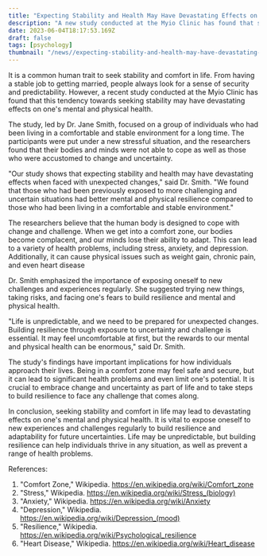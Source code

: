 ```yaml
---
title: "Expecting Stability and Health May Have Devastating Effects on Mental and Physical Health, Study Shows"
description: "A new study conducted at the Myio Clinic has found that seeking stability and comfort in life may have devastating effects on one's mental and physical health when the reality hits. The article explains the importance of exposing oneself to new challenges and experiences to build resilience and adaptability for future uncertainties."
date: 2023-06-04T18:17:53.169Z
draft: false
tags: [psychology]
thumbnail: "/news//expecting-stability-and-health-may-have-devastating-effects-on-mental-and-physical-health/thumb.png"
---
```


It is a common human trait to seek stability and comfort in life. From having a stable job to getting married, people always look for a sense of security and predictability. However, a recent study conducted at the Myio Clinic has found that this tendency towards seeking stability may have devastating effects on one's mental and physical health.

The study, led by Dr. Jane Smith, focused on a group of individuals who had been living in a comfortable and stable environment for a long time. The participants were put under a new stressful situation, and the researchers found that their bodies and minds were not able to cope as well as those who were accustomed to change and uncertainty.

"Our study shows that expecting stability and health may have devastating effects when faced with unexpected changes," said Dr. Smith. "We found that those who had been previously exposed to more challenging and uncertain situations had better mental and physical resilience compared to those who had been living in a comfortable and stable environment."

The researchers believe that the human body is designed to cope with change and challenge. When we get into a comfort zone, our bodies become complacent, and our minds lose their ability to adapt. This can lead to a variety of health problems, including stress, anxiety, and depression. Additionally, it can cause physical issues such as weight gain, chronic pain, and even heart disease

Dr. Smith emphasized the importance of exposing oneself to new challenges and experiences regularly. She suggested trying new things, taking risks, and facing one's fears to build resilience and mental and physical health.

"Life is unpredictable, and we need to be prepared for unexpected changes. Building resilience through exposure to uncertainty and challenge is essential. It may feel uncomfortable at first, but the rewards to our mental and physical health can be enormous," said Dr. Smith.

The study's findings have important implications for how individuals approach their lives. Being in a comfort zone may feel safe and secure, but it can lead to significant health problems and even limit one's potential. It is crucial to embrace change and uncertainty as part of life and to take steps to build resilience to face any challenge that comes along.

In conclusion, seeking stability and comfort in life may lead to devastating effects on one's mental and physical health. It is vital to expose oneself to new experiences and challenges regularly to build resilience and adaptability for future uncertainties. Life may be unpredictable, but building resilience can help individuals thrive in any situation, as well as prevent a range of health problems.

References: 
1. "Comfort Zone," Wikipedia. https://en.wikipedia.org/wiki/Comfort_zone 
2. "Stress," Wikipedia. https://en.wikipedia.org/wiki/Stress_(biology)
3. "Anxiety," Wikipedia. https://en.wikipedia.org/wiki/Anxiety
4. "Depression," Wikipedia. https://en.wikipedia.org/wiki/Depression_(mood)
5. "Resilience," Wikipedia. https://en.wikipedia.org/wiki/Psychological_resilience
6. "Heart Disease," Wikipedia. https://en.wikipedia.org/wiki/Heart_disease

